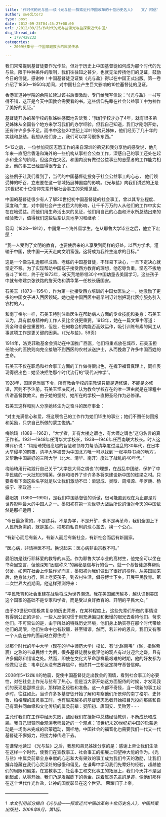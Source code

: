 ```yaml
---
title: '作时代的光与盐——读《光与盐——探索近代中国改革的十位历史名人》   文/ 阿信'
author: sweditor3
type: post
date: 2012-09-25T04:46:27+00:00
url: /2012/09/25/作时代的光与盐读光与盐探索近代中国/
dsq_thread_id:
  - 1797428232
categories:
  - 2009秋季号——中国家庭教会的属灵传承

---
```

我们常常提到基督徒要作光作盐，但对于历史上中国基督徒如何成为那个时代的光与盐，限于种种条件的限制，我们往往知之甚少，也就无法传扬他们的见证，鼓励今日的信徒。感谢神！中国基督徒见证集《光与盐》得以在中国正式出版。第一卷介绍了1850—1950年期间，对中国社会产生巨大影响的10位基督徒的见证。
  
香港宣道神学院的余院长读过该书后很激动，专门给我写信说：“《光与盐》一书写得不错，这正是今天中国教会需要看的书。这些信仰先辈在社会公益事工中为神作了美好的见证。”
  
基督徒开办的某学校的张姊妹感慨地告诉我：“我们学校才办了4年，就有很多弟兄姊妹从全国各个地方来学习我们的办学经验。但我自己知道，我们才刚刚开始，还有许许多多不足。而书中这些20世纪上半叶的弟兄姊妹，他们经历了几十年的实践和总结。我想从他们身上，我们可以学习很多东西。”
  
5•12之后，一位参加灾区志愿工作的来自深圳的弟兄和我分享他的感受说，他几年来一直配合香港和海外的一些机构从事社会公益工作，深感自己的事工还处在起步和业余的阶段。但这次在灾区，和国内没有做过公益事业的志愿者的工作能力相比，他的事工已经显得很专业了。
  
这些例子让我们看到了，当代的中国基督徒投身于社会公益事工的心志， 他们领受神的呼召，立志要在这一领域拓展神国度的影响。《光与盐》向我们讲述的正是20世纪初十位信仰先辈开展社会事工的荣耀见证。
  
中国的基督徒很少有人了解20世纪初中国基督徒的社会事工，曾以其专业程度、深度和广度，对中国社会产生过巨大的影响，让千千万万的人从他们的工作中实实在在地受益。而他们用生命活出来的见证，他们用自己的心血和汗水所总结出来的经验教训，值得我们这些后辈认真地学习和继承：

容闳（1828—1912），中国第一个海外留学生。在从耶鲁大学毕业之后，他立下宏愿：

“我一人受到了文明的教育，也要使后来的人享受到同样的好处。以西方学术，灌输于中国，使中国一天天走向文明富强。这将成为我终生追求的目标。”

这是一个像马礼逊那样成熟、老练的中国基督徒，不轻易下决心，一旦下定决心就坚定不移。为了实现帮助中国孩子接受西方教育的理想，他忍辱负重，坚忍不拔地奋斗了16年，终于在1873年，破天荒地带领30个中国幼童去美国学习。这些孩子中就有修建京张铁路的詹天佑和清华第一任校长唐国安。

石美玉（1873—1954），作为第一批接受西方培训的中国女医生之一，她激励了更多的中国女子进入西医领域。她也是中国西医中最早制订计划把现代医疗服务引入农村的人。
  
和南丁格尔一样，石美玉特别注重医生在帮助病人方面的专业技能和委身：石美玉认为，具有献身精神的工作人员比金钱更重要。1913年，她在一篇文章中写道：资金和设备是重要的，但是，任何教会机构能否高效运作，吸引训练有素的同工从事这项工作是更关键的因素。（《光与盐》，59页）
  
1914年，洛克菲勒基金会资助在中国推广西医，他们将重点放在城市，石美玉担任院长的医院则向完全接触不到西医的农村派送护士，从而挽救了许多中国百姓的生命。
  
石美玉不仅在职场和社会事工方面的工作做得很出色，在捍卫福音真理上，同样表现得很出色：她坚决拒绝那个时代流行的“现代派神学”。
  
1928年，国民党当局下令，所有教会学校的宗教课只能是选修课，不能是必修课，否则不予注册。石美玉坚决反对，认为教会学校存在的唯一理由就是在课程中传讲基督教教义。由于她的坚持，她所在的学校一直把圣经作为必修课。
  
石美玉这样和别人分享她终生为之奋斗的医疗事业：

“对主充满信心和爱，将这项舍己的工作作为她们毕生的事业；她们不图任何回报和奖励，只求自己所做的蒙主悦纳。”

梅贻琦（1889—1962），“大学者，非有大楼之谓也，有大师之谓也”这句名言的真正作者。1931—1948年任清华大学校长，1938—1946年任西南联大校长。时人这样评价说：“梅贻琦凭借高超的智慧和领导力帮助清华度过混乱的30年代，在日本大举侵华的前夜，清华大学被誉为中国北方唯一可以找到‘一张平静书桌的地方’。又帮助中国最好的三所大学（北大、清华、南开）度过了战乱的40年代。”
  
梅贻琦用行动践行自己关于“大学是大师之谓也”的理想，在战乱中团结、保护了中华民族的一大批知识精英，保存和培养了许许多多将来建设新中国的栋梁之材。只要看看下面这些名字就足以让我们激动不已：梁思成、吴晗、周培源、华罗庚、杨振宁、李政道⋯⋯

晏阳初（1890—1990），是我们中国基督徒的骄傲，很可能直到现在为止都是对世界影响最大的中国人之一。晏阳初在第一次世界大战后所说的话对今天的中国依然是那样适用：

“今日最急需的，不是练兵，不是办学，不是开矿，也不是再革命，我们全国上下人民所急需的，就是革心。把那自私自利的烂心革去，换一个公心。
  
“有新心而后有新人，有新人而后有新社会，有新社会而后有新国家。
  
“医心病，非请神医不可。换说起来：医心病非由宗教不可。”

晏阳初是践行耶稣爱的教导的典范。作为耶鲁大学毕业的高材生，他完全可以坐在书斋里空言，但他深知“因信称义”的奥秘是信与行的合一。就一个基督徒怎样帮助邻舍，如何在社会上作盐作光而言，晏阳初为我们做出了很好的榜样。从美国回来后，他身体力行，带上老婆孩子，到农村生活，倡导博士下乡，开展平民教育。第二次世界大战期间，他这样预测将来：

“平民教育和社会重建在战后将成为世界潮流。我在美国阅历越多，越认识到美国这个国家的基础不是专家和学者，而是受过良好教育的、开明的平民大众。”
  
由于20世纪中国极其复杂的历史背景，在某种程度上，这些先辈们所做的事情没有得到公正的评价，一些人反倒习惯于用充满偏见和傲慢的眼光去看待他们、苛求他们。不可否认的是，由于所处的特殊历史环境，他们身上确实存在那个时代带给他们的局限，他们生命中也有软弱，甚至错谬。然而，若非神的恩典，我们又有哪一个人能在神的面前站立得住呢？
  
以那个时代的华中大学（现在的华中师范大学）校长、有“北赵南韦”（赵，指赵紫宸）之称的韦卓民博士为例，很多基督徒朋友批评他的观点有过分迎合之嫌，且有许多偏颇和错误之处。然而，即使在文化大革命那样最艰难的时期，他的好友都为他做见证说：韦卓民从没有放弃信仰，他终其一生都坚定持守基督信仰。
  
2008年5•12四川的地震，促使中国基督徒走出教会的围墙，看到社会事工的必要性，对在社会上作光与盐有了热心。但是当大家开始这方面服侍的时候，才发现我们的表现是那样业余，那样缺乏经验和准备。这一点都不奇怪，当一项新的事工起步时，往往如此。当许许多多基督徒开始了解和考察他们所景仰的南丁格尔、史怀哲、柏格理的属灵事工时，也有越来越多的基督徒志愿者开始把目光投向那些和自己有着共同血缘和文化传统的属灵前辈：晏阳初、唐国安、吴贻芳⋯⋯
  
主允许我们在工作中经历失败，鼓励我们在挫折中总结经验教训，不断成长和成熟。我自己很赞同金观涛老师最近的一个观点：19世纪末20世纪初中国的启蒙运动是一场尚未完成的启蒙运动，同样地，中国社会的福音化也需要我们一代又一代基督徒不懈努力，将接力棒传递下去。
  
在谦卑地读过 《光与盐》之后，我想和弟兄姊妹分享的是：感谢上帝让我们生活在这样一个时代，使我们在宣教事工、社会事工的拓展上仰望神大能的作为。《光与盐》中属灵前辈全身奉献的心志和大有果效的事工成为我们今天的激励，让我们摒弃隐藏在我们心灵深处的傲慢和偏见，在谦卑中学习我们先辈好的经验，超越他们的局限和偏差。在宣教事工、社会事工和文化事工的拓展上，我们今天并不是回到起点，从零开始，我们乃是发掘脚下的黄金，踩着属灵先辈的足迹，像他们那样在这个世代作光作盐，让神的国度彰显在这个世界。 荣耀归于上帝。

——————————

_1  本文引用部分摘自《光与盐——探索近代中国改革的十位历史名人》，中国档案出版社，2009年8月，第1版。_